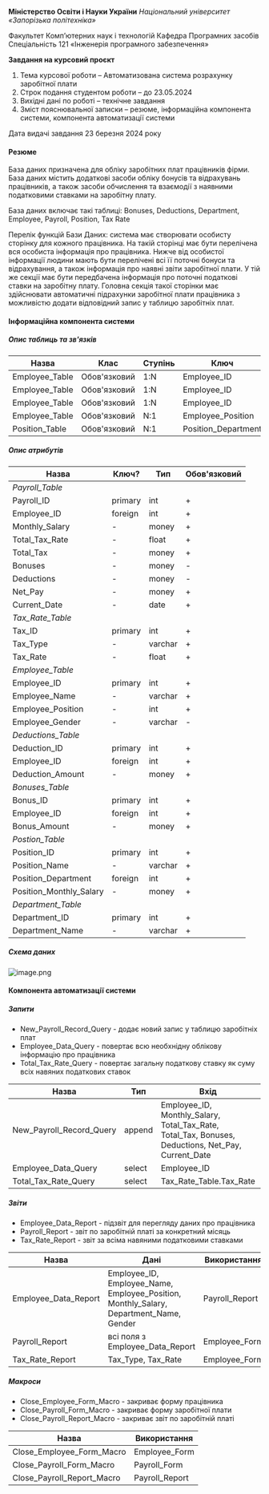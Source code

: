 **Міністерство Освіти і Науки України**
_Національний університет «Запорізька політехніка»_

Факультет Комп’ютерних наук і технологій
Кафедра Програмних засобів
Спеціальність 121 «Інженерія програмного забезпечення»

**Завдання на курсовий проєкт**

1. Тема курсової роботи – Автоматизована система розрахунку заробітної плати
2. Строк подання студентом роботи – до 23.05.2024
3. Вихідні дані по роботі – технічне завдання
4. Зміст пояснювальної записки – резюме, інформаційна компонента системи, компонента автоматизації системи

Дата видачі завдання 23 березня 2024 року

#### Резюме

База даних призначена для обліку заробітних плат працівників фірми. База даних містить додаткові засоби обліку бонусів та відрахувань працівників, а також засоби обчислення та взаємодії з наявними податковими ставками на заробітну плату.

База даних включає такі таблиці: Bonuses, Deductions, Department, Employee, Payroll, Position, Tax Rate

Перелік функцій Бази Даних: система має створювати особисту сторінку для кожного працівника. На такій сторінці має бути перелічена вся особиста інформація про працівника. Нижче від особистої інформації людини мають бути перелічені всі її поточні бонуси та відрахування, а також інформація про наявні звіти заробітної плати. У тій же секції має бути передбачена інформація про поточні податкові ставки на заробітну плату. Головна секція такої сторінки має здійснювати автоматичні підрахунки заробітної плати працівника з можливістю додати відповідний запис у таблицю заробітніх плат.

#### Інформаційна компонента системи

##### Опис таблиць та зв'язків

| Назва          | Клас         | Ступінь | Ключ                | Зв'язана                       |
| -------------- | ------------ | ------- | ------------------- | ------------------------------ |
| Employee_Table | Обов'язковий | 1:N     | Employee_ID         | Payroll_Table.Employee_ID      |
| Employee_Table | Обов'язковий | 1:N     | Employee_ID         | Deductions_Table.Employee_ID   |
| Employee_Table | Обов'язковий | 1:N     | Employee_ID         | Bonuses_Table.Employee_ID      |
| Employee_Table | Обов'язковий | N:1     | Employee_Position   | Position_Table.Position_ID     |
| Position_Table | Обов'язковий | N:1     | Position_Department | Department_Table.Department_ID |

##### Опис атрибутів

| Назва                   | Ключ?   | Тип     | Обов'язковий |
| ----------------------- | ------- | ------- | ------------ |
| _Payroll_Table_         |
| Payroll_ID              | primary | int     | +            |
| Employee_ID             | foreign | int     | +            |
| Monthly_Salary          | -       | money   | +            |
| Total_Tax_Rate          | -       | float   | +            |
| Total_Tax               | -       | money   | +            |
| Bonuses                 | -       | money   | -            |
| Deductions              | -       | money   | -            |
| Net_Pay                 | -       | money   | +            |
| Current_Date            | -       | date    | +            |
| _Tax_Rate_Table_        |
| Tax_ID                  | primary | int     | +            |
| Tax_Type                | -       | varchar | +            |
| Tax_Rate                | -       | float   | +            |
| _Employee_Table_        |
| Employee_ID             | primary | int     | +            |
| Employee_Name           | -       | varchar | +            |
| Employee_Position       | -       | int     | +            |
| Employee_Gender         | -       | varchar | -            |
| _Deductions_Table_      |
| Deduction_ID            | primary | int     | +            |
| Employee_ID             | foreign | int     | +            |
| Deduction_Amount        | -       | money   | +            |
| _Bonuses_Table_         |
| Bonus_ID                | primary | int     | +            |
| Employee_ID             | foreign | int     | +            |
| Bonus_Amount            | -       | money   | +            |
| _Postion_Table_         |
| Position_ID             | primary | int     | +            |
| Position_Name           | -       | varchar | +            |
| Position_Department     | foreign | int     | +            |
| Position_Monthly_Salary | -       | money   | +            |
| _Department_Table_      |
| Department_ID           | primary | int     | +            |
| Department_Name         | -       | varchar | +            |

##### Схема даних

![image.png](https://photos.app.goo.gl/h8bBmeJtHjd1kEJVA)

#### Компонента автоматизації системи
##### Запити 

- New_Payroll_Record_Query - додає новий запис у таблицю заробітніх плат
- Employee_Data_Query - повертає всю необхнідну облікову інформацію про працівника
- Total_Tax_Rate_Query - повертає загальну податкову ставку як суму всіх навяних податкових ставок

|Назва|Тип|Вхід|Обчислення|Використання|
|-|-|-|-|-|
|New_Payroll_Record_Query|append|Employee_ID, Monthly_Salary, Total_Tax_Rate, Total_Tax, Bonuses, Deductions, Net_Pay, Current_Date|Current_Date = Date()|Employee_Form|
|Employee_Data_Query|select|Employee_ID|-|Employee_Form|
|Total_Tax_Rate_Query|select|Tax_Rate_Table.Tax_Rate|Sum(Tax_Rate_Table.Tax_Rate)|Employee_Form|

##### Звіти

- Employee_Data_Report - підзвіт для перегляду даних про працівника
- Payroll_Report - звіт по заробітній платі за конкретний місяць
- Tax_Rate_Report - звіт за всіма навяними податковими ставками

|Назва|Дані|Використання|
|-|-|-|
|Employee_Data_Report|Employee_ID, Employee_Name, Employee_Position, Monthly_Salary, Department_Name, Gender|Payroll_Report|
|Payroll_Report|всі поля з Employee_Data_Report|Employee_Form|
|Tax_Rate_Report|Tax_Type, Tax_Rate|Employee_Form|

##### Макроси

- Close_Employee_Form_Macro - закриває форму працівника
- Close_Payroll_Form_Macro - закриває форму заробітної плати
- Close_Payroll_Report_Macro - закриває звіт по заробітній платі

|Назва|Використання|
|-|-|
|Close_Employee_Form_Macro|Employee_Form|
|Close_Payroll_Form_Macro|Payroll_Form|
|Close_Payroll_Report_Macro|Payroll_Report|